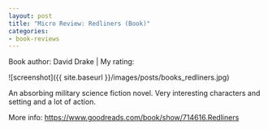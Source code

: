 ```yaml
---
layout: post
title: "Micro Review: Redliners (Book)"
categories:
- book-reviews
---
```


<p>Book author: David Drake | My rating: <i class="fa fa-star"></i><i class="fa fa-star"></i><i class="fa fa-star"></i><i class="fa fa-star-o "></i>
</p>
<!-- fa-star fa-star-o  fa-star-half-empty -->

![screenshot]({{ site.baseurl }}/images/posts/books_redliners.jpg)


<p>An absorbing military science fiction novel. Very interesting characters and setting and a lot of action.</p>

<p>More info: <a href="https://www.goodreads.com/book/show/714616.Redliners">https://www.goodreads.com/book/show/714616.Redliners</a><p>




